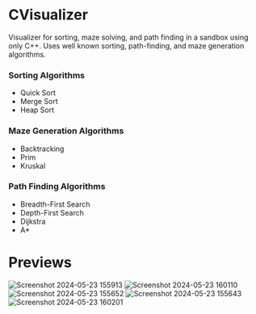 # CVisualizer
Visualizer for sorting, maze solving, and path finding in a sandbox using only C++. Uses well known sorting, path-finding, and maze generation algorithms.

### Sorting Algorithms
- Quick Sort
- Merge Sort
- Heap Sort

### Maze Generation Algorithms
- Backtracking
- Prim
- Kruskal

### Path Finding Algorithms
- Breadth-First Search
- Depth-First Search
- Dijkstra
- A*

# Previews
![Screenshot 2024-05-23 155913](https://github.com/wantouw/CVisualizer/assets/91063309/5fd5ec31-43f4-47be-a505-4c8bf1334114)
![Screenshot 2024-05-23 160110](https://github.com/wantouw/CVisualizer/assets/91063309/4aa00919-14e8-4e47-9451-cbfaa81626e1)
![Screenshot 2024-05-23 155652](https://github.com/wantouw/CVisualizer/assets/91063309/ee6d89a8-800b-4a23-a3c9-4e8b2d661697)
![Screenshot 2024-05-23 155643](https://github.com/wantouw/CVisualizer/assets/91063309/4c677c03-b32e-48ac-9010-d4367c6971e8)
![Screenshot 2024-05-23 160201](https://github.com/wantouw/CVisualizer/assets/91063309/11b39a0d-f5cd-45e1-892c-bb8853f791d5)



